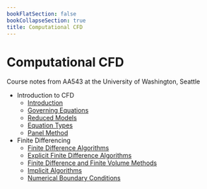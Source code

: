 ```yaml
---
bookFlatSection: false
bookCollapseSection: true
title: Computational CFD
---
```


# Computational CFD

Course notes from AA543 at the University of Washington, Seattle

  - Introduction to CFD
      - [Introduction](ch20-1.md)
      - [Governing Equations](ch20-2.md)
      - [Reduced Models](ch20-3.md)
      - [Equation Types](ch20-4.md)
      - [Panel Method](ch20-5.md)
  - Finite Differencing
      - [Finite Difference Algorithms](ch21-1.md)
      - [Explicit Finite Difference Algorithms](ch21-2.md)
      - [Finite Difference and Finite Volume Methods](ch21-3.md)
      - [Implicit Algorithms](ch21-4.md)
      - [Numerical Boundary Conditions](ch21-5.md)